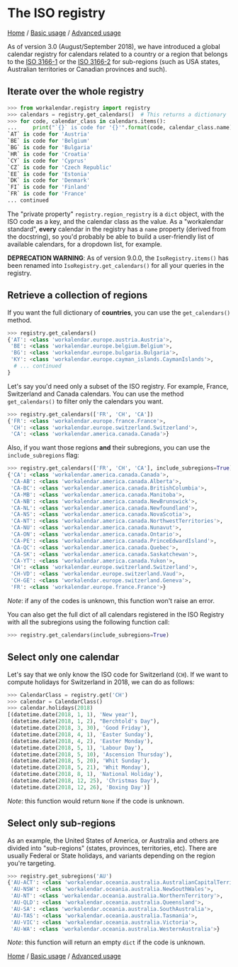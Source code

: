 # The ISO registry

[Home](index.md) / [Basic usage](basic.md) / [Advanced usage](advanced.md)

As of version 3.0 (August/September 2018), we have introduced a global calendar registry for calendars related to a country or a region that belongs to the [ISO 3166-1](https://en.wikipedia.org/wiki/ISO_3166-1) or the [ISO 3166-2](https://en.wikipedia.org/wiki/ISO_3166-2) for sub-regions (such as USA states, Australian territories or Canadian provinces and such).

## Iterate over the whole registry

```python
>>> from workalendar.registry import registry
>>> calendars = registry.get_calendars()  # This returns a dictionary
>>> for code, calendar_class in calendars.items():
...     print("`{}` is code for '{}'".format(code, calendar_class.name))
`AT` is code for 'Austria'
`BE` is code for 'Belgium'
`BG` is code for 'Bulgaria'
`HR` is code for 'Croatia'
`CY` is code for 'Cyprus'
`CZ` is code for 'Czech Republic'
`EE` is code for 'Estonia'
`DK` is code for 'Denmark'
`FI` is code for 'Finland'
`FR` is code for 'France'
... continued
```

The "private property" `registry.region_registry` is a `dict` object, with the ISO code as a key, and the calendar class as the value. As a "workalendar standard", **every** calendar in the registry has a `name` property (derived from the docstring), so you'd probably be able to build a user-friendly list of available calendars, for a dropdown list, for example.

**DEPRECATION WARNING**: As of version 9.0.0, the ``IsoRegistry.items()`` has been renamed into ``IsoRegistry.get_calendars()`` for all your queries in the registry.

## Retrieve a collection of regions

If you want the full dictionary of **countries**, you can use the ``get_calendars()`` method.

```python
>>> registry.get_calendars()
{'AT': <class 'workalendar.europe.austria.Austria'>,
 'BE': <class 'workalendar.europe.belgium.Belgium'>,
 'BG': <class 'workalendar.europe.bulgaria.Bulgaria'>,
 'KY': <class 'workalendar.europe.cayman_islands.CaymanIslands'>,
  # ... continued
}
```

Let's say you'd need only a subset of the ISO registry. For example, France, Switzerland and Canada calendars. You can use the method `get_calendars()` to filter only the calendars you want.

```python
>>> registry.get_calendars(['FR', 'CH', 'CA'])
{'FR': <class 'workalendar.europe.france.France'>,
 'CH': <class 'workalendar.europe.switzerland.Switzerland'>,
 'CA': <class 'workalendar.america.canada.Canada'>}
```

Also, if you want those regions **and** their subregions, you can use the `include_subregions` flag:

```python
>>> registry.get_calendars(['FR', 'CH', 'CA'], include_subregions=True)
{'CA': <class 'workalendar.america.canada.Canada'>,
 'CA-AB': <class 'workalendar.america.canada.Alberta'>,
 'CA-BC': <class 'workalendar.america.canada.BritishColumbia'>,
 'CA-MB': <class 'workalendar.america.canada.Manitoba'>,
 'CA-NB': <class 'workalendar.america.canada.NewBrunswick'>,
 'CA-NL': <class 'workalendar.america.canada.Newfoundland'>,
 'CA-NS': <class 'workalendar.america.canada.NovaScotia'>,
 'CA-NT': <class 'workalendar.america.canada.NorthwestTerritories'>,
 'CA-NU': <class 'workalendar.america.canada.Nunavut'>,
 'CA-ON': <class 'workalendar.america.canada.Ontario'>,
 'CA-PE': <class 'workalendar.america.canada.PrinceEdwardIsland'>,
 'CA-QC': <class 'workalendar.america.canada.Quebec'>,
 'CA-SK': <class 'workalendar.america.canada.Saskatchewan'>,
 'CA-YT': <class 'workalendar.america.canada.Yukon'>,
 'CH': <class 'workalendar.europe.switzerland.Switzerland'>,
 'CH-VD': <class 'workalendar.europe.switzerland.Vaud'>,
 'CH-GE': <class 'workalendar.europe.switzerland.Geneva'>,
 'FR': <class 'workalendar.europe.france.France'>}
```

*Note*: if any of the codes is unknown, this function won't raise an error.

You can also get the full dict of all calendars registered in the ISO Registry with all the subregions using the following function call:

```python
>>> registry.get_calendars(include_subregions=True)
```

## Select only one calendar

Let's say that we only know the ISO code for Switzerland (`CH`). If we want to compute holidays for Switzerland in 2018, we can do as follows:

```python
>>> CalendarClass = registry.get('CH')
>>> calendar = CalendarClass()
>>> calendar.holidays(2018)
[(datetime.date(2018, 1, 1), 'New year'),
 (datetime.date(2018, 1, 2), "Berchtold's Day"),
 (datetime.date(2018, 3, 30), 'Good Friday'),
 (datetime.date(2018, 4, 1), 'Easter Sunday'),
 (datetime.date(2018, 4, 2), 'Easter Monday'),
 (datetime.date(2018, 5, 1), 'Labour Day'),
 (datetime.date(2018, 5, 10), 'Ascension Thursday'),
 (datetime.date(2018, 5, 20), 'Whit Sunday'),
 (datetime.date(2018, 5, 21), 'Whit Monday'),
 (datetime.date(2018, 8, 1), 'National Holiday'),
 (datetime.date(2018, 12, 25), 'Christmas Day'),
 (datetime.date(2018, 12, 26), 'Boxing Day')]
```

*Note*: this function would return `None` if the code is unknown.


## Select only sub-regions

As an example, the United States of America, or Australia and others are divided into "sub-regions" (states, provinces, territories, etc). There are usually Federal or State holidays, and variants depending on the region you're targeting.

```python
>>> registry.get_subregions('AU')
{'AU-ACT': <class 'workalendar.oceania.australia.AustralianCapitalTerritory'>,
 'AU-NSW': <class 'workalendar.oceania.australia.NewSouthWales'>,
 'AU-NT': <class 'workalendar.oceania.australia.NorthernTerritory'>,
 'AU-QLD': <class 'workalendar.oceania.australia.Queensland'>,
 'AU-SA': <class 'workalendar.oceania.australia.SouthAustralia'>,
 'AU-TAS': <class 'workalendar.oceania.australia.Tasmania'>,
 'AU-VIC': <class 'workalendar.oceania.australia.Victoria'>,
 'AU-WA': <class 'workalendar.oceania.australia.WesternAustralia'>}
```

*Note*: this function will return an empty `dict` if the code is unknown.

[Home](index.md) / [Basic usage](basic.md) / [Advanced usage](advanced.md)
